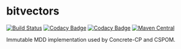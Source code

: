 # bitvectors

[![Build Status](https://travis-ci.org/concrete-cp/mdd.svg?branch=master)](https://travis-ci.org/concrete-cp/mdd)
[![Codacy Badge](https://api.codacy.com/project/badge/Grade/46a1c57800ae4653872423750fc30b48)](https://www.codacy.com/app/concrete-cp/mdd?utm_source=github.com&utm_medium=referral&utm_content=concrete-cp/mdd&utm_campaign=badger)
[![Codacy Badge](https://api.codacy.com/project/badge/Coverage/46a1c57800ae4653872423750fc30b48)](https://www.codacy.com/app/concrete-cp/mdd?utm_source=github.com&amp;utm_medium=referral&amp;utm_content=concrete-cp/mdd&amp;utm_campaign=Badge_Coverage)
[![Maven Central](https://maven-badges.herokuapp.com/maven-central/cz.jirutka.rsql/rsql-parser/badge.svg)](https://maven-badges.herokuapp.com/maven-central/fr.univ-valenciennes/mdd_2.12)


Immutable MDD implementation used by Concrete-CP and CSPOM.